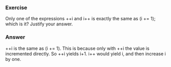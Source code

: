 ### Exercise

Only one of the expressions ++i and i++ is exactly the same as (i += 1); which is it? Justify your answer.

### Answer

++i is the same as (i += 1). This is because only with ++i the value is incremented directly. So ++i yields i+1. i++ would yield i, and then increase i by one.
